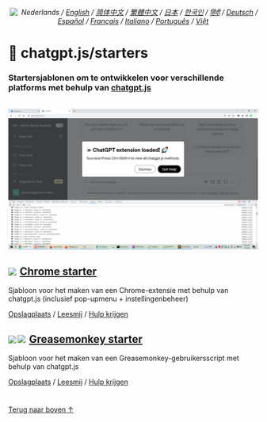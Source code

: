 <div align="center">

###### <a href="https://github.com/kudoai/chatgpt.js/tree/main/starters/docs"><img height=15 style="margin: 0 3px -2px" src="https://raw.githubusercontent.com/kudoai/chatgpt.js/0fc3060273fcff77d3e2ff968d5c74acdab62beb/media/images/icons/earth-americas-icon32.svg"></a> Nederlands / <a href="../..#readme">English</a> / <a href="../zh-cn#readme">简体中文</a> / <a href="../zh-tw#readme">繁體中文</a> / <a href="../ja#readme">日本</a> / <a href="../ko#readme">한국인</a> / <a href="../hi#readme">हिंदी</a> / <a href="../de#readme">Deutsch</a> / <a href="../es#readme">Español</a> / <a href="../fr#readme">Français</a> / <a href="../it#readme">Italiano</a> / <a href="../pt#readme">Português</a> / <a href="../vi#readme">Việt</a>

</div>

# 🚀 chatgpt.js/starters

### Startersjablonen om te ontwikkelen voor verschillende platforms met behulp van <a href="https://github.com/kudoai/chatgpt.js">chatgpt.js</a>

<br>

<picture>
    <source type="image/webp" srcset="../../chrome/media/images/screenshots/extension-loaded.webp">
    <img src="../../chrome/media/images/screenshots/extension-loaded.png">
</picture>

<h2><a href="../../chrome"><img style="margin: 0 2px -1px 0" height=18 src="https://www.google.com/chrome/static/images/favicons/apple-icon-60x60.png"></a> <a href="../../chrome">Chrome starter</a></h2>

Sjabloon voor het maken van een Chrome-extensie met behulp van chatgpt.js (inclusief pop-upmenu + instellingenbeheer)

[Opslagplaats](https://github.com/kudoai/chatgpt.js-chrome-starter) / [Leesmij](../../chrome/docs/nl#readme) / [Hulp krijgen](https://github.com/kudoai/chatgpt.js-chrome-starter/issues)

<h2><a href="../../greasemonkey"><img style="margin: 0 2px -0.065rem 0" height=19 src="https://raw.githubusercontent.com/kudoai/chatgpt.js/main/starters/media/images/icons/tampermonkey-icon28.png"><img style="margin: 0 2px -0.035rem 1px" height=19.5 src="https://raw.githubusercontent.com/kudoai/chatgpt.js/main/starters/media/images/icons/violentmonkey-icon100.png"></a> <a href="../../greasemonkey">Greasemonkey starter</a></h2>

Sjabloon voor het maken van een Greasemonkey-gebruikersscript met behulp van chatgpt.js

[Opslagplaats](https://github.com/kudoai/chatgpt.js-greasemonkey-starter) / [Leesmij](../../greasemonkey#readme) / [Hulp krijgen](https://github.com/kudoai/chatgpt.js-greasemonkey-starter/issues)

#

[Terug naar boven ↑](#)

